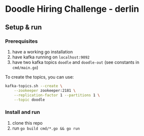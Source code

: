 # Doodle Hiring Challenge - derlin

## Setup & run

### Prerequisites

1. have a working go installation
2. have kafka running on `localhost:9092`
3. have two kafka topics `doodle` and `doodle-out` (see constants in `cmd/main.go`)

To create the topics, you can use:

```bash
kafka-topics.sh --create \
    --zookeeper zookeeper:2181 \
    --replication-factor 1 --partitions 1 \
    --topic doodle
```


### Install and run

1. clone this repo
2. run `go build cmd/*.go && go run`